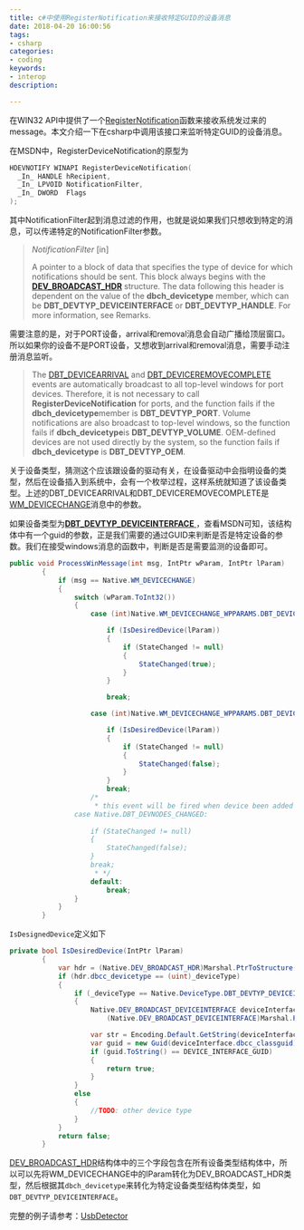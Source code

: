 ```yaml
---
title: c#中使用RegisterNotification来接收特定GUID的设备消息
date: 2018-04-20 16:00:56
tags:
- csharp
categories:
- coding
keywords:
- interop
description:

---
```




在WIN32 API中提供了一个[RegisterNotification](https://msdn.microsoft.com/en-us/library/windows/desktop/aa363431%28v=vs.85%29.aspx)函数来接收系统发过来的message。本文介绍一下在csharp中调用该接口来监听特定GUID的设备消息。

<!--more-->

在MSDN中，RegisterDeviceNotification的原型为

```cpp
HDEVNOTIFY WINAPI RegisterDeviceNotification(
  _In_ HANDLE hRecipient,
  _In_ LPVOID NotificationFilter,
  _In_ DWORD  Flags
);
```

其中NotificationFilter起到消息过滤的作用，也就是说如果我们只想收到特定的消息，可以传递特定的NotificationFilter参数。

> *NotificationFilter* [in]
>
> A pointer to a block of data that specifies the type of device for which notifications should be sent. This block always begins with the [**DEV_BROADCAST_HDR**](https://msdn.microsoft.com/en-us/library/windows/desktop/aa363246%28v=vs.85%29.aspx) structure. The data following this header is dependent on the value of the **dbch_devicetype** member, which can be **DBT_DEVTYP_DEVICEINTERFACE** or **DBT_DEVTYP_HANDLE**. For more information, see Remarks.

需要注意的是，对于PORT设备，arrival和removal消息会自动广播给顶层窗口。所以如果你的设备不是PORT设备，又想收到arrival和removal消息，需要手动注册消息监听。

> The [DBT_DEVICEARRIVAL](https://msdn.microsoft.com/en-us/library/windows/desktop/aa363205%28v=vs.85%29.aspx) and [DBT_DEVICEREMOVECOMPLETE](https://msdn.microsoft.com/en-us/library/windows/desktop/aa363208%28v=vs.85%29.aspx) events are automatically broadcast to all top-level windows for port devices. Therefore, it is not necessary to call **RegisterDeviceNotification** for ports, and the function fails if the **dbch_devicetype**member is **DBT_DEVTYP_PORT**. Volume notifications are also broadcast to top-level windows, so the function fails if **dbch_devicetype**is **DBT_DEVTYP_VOLUME**. OEM-defined devices are not used directly by the system, so the function fails if **dbch_devicetype** is **DBT_DEVTYP_OEM**.

关于设备类型，猜测这个应该跟设备的驱动有关，在设备驱动中会指明设备的类型，然后在设备插入到系统中，会有一个枚举过程，这样系统就知道了该设备类型。上述的DBT_DEVICEARRIVAL和DBT_DEVICEREMOVECOMPLETE是[WM_DEVICECHANGE](https://msdn.microsoft.com/en-us/library/windows/desktop/aa363480%28v=vs.85%29.aspx)消息中的参数。



如果设备类型为[**DBT_DEVTYP_DEVICEINTERFACE** ](https://msdn.microsoft.com/en-us/library/windows/desktop/aa363244%28v=vs.85%29.aspx)，查看MSDN可知，该结构体中有一个guid的参数，正是我们需要的通过GUID来判断是否是特定设备的参数。我们在接受windows消息的函数中，判断是否是需要监测的设备即可。

```csharp
public void ProcessWinMessage(int msg, IntPtr wParam, IntPtr lParam)
        {
            if (msg == Native.WM_DEVICECHANGE)
            {
                switch (wParam.ToInt32())
                {
                    case (int)Native.WM_DEVICECHANGE_WPPARAMS.DBT_DEVICEARRIVAL:

                        if (IsDesiredDevice(lParam))
                        {
                            if (StateChanged != null)
                            {
                                StateChanged(true);
                            }
                        }

                        break;

                    case (int)Native.WM_DEVICECHANGE_WPPARAMS.DBT_DEVICEREMOVECOMPLETE:

                        if (IsDesiredDevice(lParam))
                        {
                            if (StateChanged != null)
                            {
                                StateChanged(false);
                            }
                        }
                        break;
                    /*
                     * this event will be fired when device been added and removed
                case Native.DBT_DEVNODES_CHANGED:
                        
                    if (StateChanged != null)
                    {
                        StateChanged(false);
                    }
                    break;
                     * */
                    default:
                        break;
                }
            }
        }
```

`IsDesignedDevice`定义如下

```csharp
private bool IsDesiredDevice(IntPtr lParam)
        {
            var hdr = (Native.DEV_BROADCAST_HDR)Marshal.PtrToStructure(lParam, typeof(Native.DEV_BROADCAST_HDR));
            if (hdr.dbcc_devicetype == (uint)_deviceType)
            {
                if (_deviceType == Native.DeviceType.DBT_DEVTYP_DEVICEINTERFACE)
                {
                    Native.DEV_BROADCAST_DEVICEINTERFACE deviceInterface =
                        (Native.DEV_BROADCAST_DEVICEINTERFACE)Marshal.PtrToStructure(lParam, typeof(Native.DEV_BROADCAST_DEVICEINTERFACE));

                    var str = Encoding.Default.GetString(deviceInterface.dbcc_classguid);
                    var guid = new Guid(deviceInterface.dbcc_classguid);
                    if (guid.ToString() == DEVICE_INTERFACE_GUID)
                    {
                        return true;
                    }
                }
                else
                {
                    //TODO: other device type
                }
            }
            return false;
        }
```

[DEV_BROADCAST_HDR](https://msdn.microsoft.com/en-us/library/windows/desktop/aa363246%28v=vs.85%29.aspx)结构体中的三个字段包含在所有设备类型结构体中，所以可以先将WM_DEVICECHANGE中的lParam转化为DEV_BROADCAST_HDR类型，然后根据其`dbch_devicetype`来转化为特定设备类型结构体类型，如`DBT_DEVTYP_DEVICEINTERFACE`。



完整的例子请参考：[UsbDetector](https://github.com/byGeek/UsbDetector)

